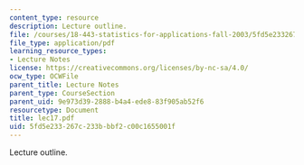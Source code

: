 ```yaml
---
content_type: resource
description: Lecture outline.
file: /courses/18-443-statistics-for-applications-fall-2003/5fd5e233267c233bbbf2c00c1655001f_lec17.pdf
file_type: application/pdf
learning_resource_types:
- Lecture Notes
license: https://creativecommons.org/licenses/by-nc-sa/4.0/
ocw_type: OCWFile
parent_title: Lecture Notes
parent_type: CourseSection
parent_uid: 9e973d39-2888-b4a4-ede8-83f905ab52f6
resourcetype: Document
title: lec17.pdf
uid: 5fd5e233-267c-233b-bbf2-c00c1655001f
---
```

Lecture outline.